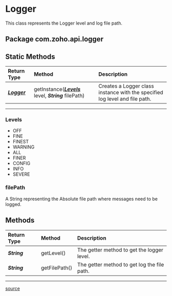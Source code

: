 # Logger

This class represents the Logger level and log file path.

## Package com.zoho.api.logger

## Static Methods

| Return Type      | Method       | Description                                                |
| :--------------- | :----------- | :--------------------------------------------------------- |
| ***[Logger](../../src/main/java/com/zoho/api/logger/Logger.java)*** | getInstance(***[Levels](#levels)*** level, ***String*** filePath) | Creates a Logger class instance with the specified log level and file path. |
----

### Levels

- OFF
- FINE
- FINEST
- WARNING
- ALL
- FINER
- CONFIG
- INFO
- SEVERE

### filePath

A String representing the Absolute file path where messages need to be logged.

## Methods

| Return Type  | Method        | Description                                   |
| :----------- | :------------ | :-------------------------------------------- |
| ***String*** | getLevel()    | The getter method to get the logger level.  |
| ***String*** | getFilePath() | The getter method to get log the file path. |
----

[source](../../src/main/java/com/zoho/api/logger/Logger.java)
